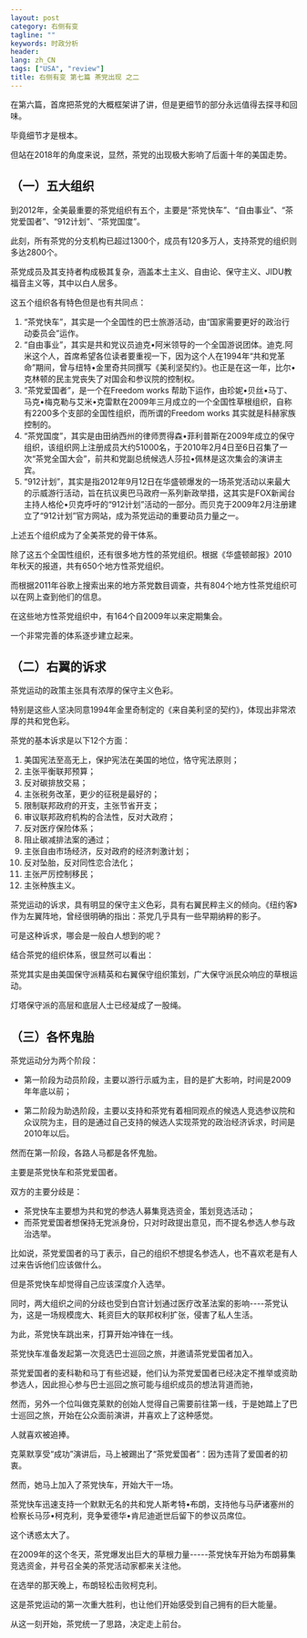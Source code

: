 ```yaml
---
layout: post
category: 右侧有变
tagline: ""
keywords: 时政分析
header:
lang: zh_CN 
tags: ["USA", "review"]
title: 右侧有变 第七篇 茶党出现 之二
---
```


在第六篇，首席把茶党的大概框架讲了讲，但是更细节的部分永远值得去探寻和回味。

毕竟细节才是根本。

但站在2018年的角度来说，显然，茶党的出现极大影响了后面十年的美国走势。

## （一）五大组织

到2012年，全美最重要的茶党组织有五个，主要是“茶党快车”、“自由事业”、“茶党爱国者”、“912计划”、“茶党国度”。

此刻，所有茶党的分支机构已超过1300个，成员有120多万人，支持茶党的组织则多达2800个。

茶党成员及其支持者构成极其复杂，涵盖本土主义、自由论、保守主义、JIDU教福音主义等，其中以白人居多。

这五个组织各有特色但是也有共同点：

1. “茶党快车”，其实是一个全国性的巴士旅游活动，由“国家需要更好的政治行动委员会”运作。
2. “自由事业”，其实是共和党议员迪克•阿米领导的一个全国游说团体。迪克.阿米这个人，首席希望各位读者要重视一下，因为这个人在1994年“共和党革命”期间，曾与纽特•金里奇共同撰写《美利坚契约》。也正是在这一年，比尔•克林顿的民主党丧失了对国会和参议院的控制权。
3. “茶党爱国者”，是一个在Freedom works 帮助下运作，由珍妮•贝丝•马丁、马克•梅克勒与艾米•克雷默在2009年三月成立的一个全国性草根组织，自称有2200多个支部的全国性组织，而所谓的Freedom works 其实就是科赫家族控制的。
4. “茶党国度”，其实是由田纳西州的律师贾得森•菲利普斯在2009年成立的保守组织，该组织网上注册成员大约51000名，于2010年2月4日至6日召集了一次“茶党全国大会”，前共和党副总统候选人莎拉•佩林是这次集会的演讲主宾。
5. “912计划”，其实是指2012年9月12日在华盛顿爆发的一场茶党活动以来最大的示威游行活动，旨在抗议奥巴马政府一系列新政举措，这其实是FOX新闻台主持人格伦•贝克呼吁的“912计划”活动的一部分。而贝克于2009年2月注册建立了“912计划”官方网站，成为茶党运动的重要动员力量之一。

上述五个组织成为了全美茶党的骨干体系。

除了这五个全国性组织，还有很多地方性的茶党组织。根据《华盛顿邮报》2010年秋天的报道，共有650个地方性茶党组织。

而根据2011年谷歌上搜索出来的地方茶党数目调查，共有804个地方性茶党组织可以在网上查到他们的信息。

在这些地方性茶党组织中，有164个自2009年以来定期集会。

一个非常完善的体系逐步建立起来。

## （二）右翼的诉求

茶党运动的政策主张具有浓厚的保守主义色彩。

特别是这些人坚决同意1994年金里奇制定的《来自美利坚的契约》，体现出非常浓厚的共和党色彩。

茶党的基本诉求是以下12个方面：

1. 美国宪法至高无上，保护宪法在美国的地位，恪守宪法原则；
2. 主张平衡联邦预算；
3. 反对碳排放交易；
4. 主张税务改革，更少的征税是最好的；
5. 限制联邦政府的开支，主张节省开支；
6. 审议联邦政府机构的合法性，反对大政府；
7. 反对医疗保险体系；
8. 阻止碳减排法案的通过；
9. 主张自由市场经济，反对政府的经济刺激计划；
10. 反对坠胎，反对同性恋合法化；
11. 主张严厉控制移民；
12. 主张种族主义。

茶党运动的诉求，具有明显的保守主义色彩，具有右翼民粹主义的倾向。《纽约客》作为左翼阵地，曾经很明确的指出：茶党几乎具有一些早期纳粹的影子。

可是这种诉求，哪会是一般白人想到的呢？

结合茶党的组织体系，很显然可以看出：

茶党其实是由美国保守派精英和右翼保守组织策划，广大保守派民众响应的草根运动。

灯塔保守派的高层和底层人士已经凝成了一股绳。

## （三）各怀鬼胎

茶党运动分为两个阶段：

- 第一阶段为动员阶段，主要以游行示威为主，目的是扩大影响，时间是2009年年底以前； 

- 第二阶段为助选阶段，主要以支持和茶党有着相同观点的候选人竞选参议院和众议院为主，目的是通过自己支持的候选人实现茶党的政治经济诉求，时间是2010年以后。

然而在第一阶段，各路人马都是各怀鬼胎。

主要是茶党快车和茶党爱国者。

双方的主要分歧是：

- 茶党快车主要想为共和党的参选人募集竞选资金，策划竞选活动；
- 而茶党爱国者想保持无党派身份，只对时政提出意见，而不提名参选人参与政治选举。

比如说，茶党爱国者的马丁表示，自己的组织不想提名参选人，也不喜欢老是有人过来告诉他们应该做什么。

但是茶党快车却觉得自己应该深度介入选举。

同时，两大组织之间的分歧也受到白宫计划通过医疗改革法案的影响----茶党认为，这是一场规模庞大、耗资巨大的联邦权利扩张，侵害了私人生活。

为此，茶党快车跳出来，打算开始冲锋在一线。

茶党快车准备发起第一次竞选巴士巡回之旅，并邀请茶党爱国者加入。

茶党爱国者的麦科勒和马丁有些迟疑，他们认为茶党爱国者已经决定不推举或资助参选人，因此担心参与巴士巡回之旅可能与组织成员的想法背道而驰，

然而，另外一个位叫做克莱默的创始人觉得自己需要前往第一线，于是她踏上了巴士巡回之旅，开始在公众面前演讲，并喜欢上了这种感觉。

人就喜欢被追捧。

克莱默享受“成功”演讲后，马上被踢出了“茶党爱国者”：因为违背了爱国者的初衷。

然而，她马上加入了茶党快车，开始大干一场。

茶党快车迅速支持一个默默无名的共和党人斯考特•布朗，支持他与马萨诸塞州的检察长马莎•柯克利，竞争爱德华•肯尼迪逝世后留下的参议员席位。

这个诱惑太大了。

在2009年的这个冬天，茶党爆发出巨大的草根力量-----茶党快车开始为布朗募集竞选资金，并号召全美的茶党活动家都来关注他。

在选举的那天晚上，布朗轻松击败柯克利。

这是茶党运动的第一次重大胜利，也让他们开始感受到自己拥有的巨大能量。

从这一刻开始，茶党统一了思路，决定走上前台。

